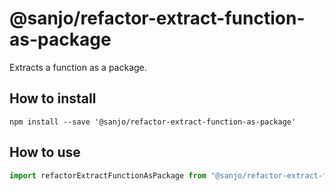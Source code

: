 # @sanjo/refactor-extract-function-as-package

Extracts a function as a package.

## How to install

```
npm install --save '@sanjo/refactor-extract-function-as-package'
```

## How to use

```js
import refactorExtractFunctionAsPackage from "@sanjo/refactor-extract-function-as-package";
```
